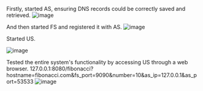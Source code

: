 Firstly, started AS, ensuring DNS records could be correctly saved and retrieved.
 ![image](https://github.com/user-attachments/assets/5c64ddc2-8f77-4400-95a9-38b6664a0912)

And then started FS and registered it with AS.
 ![image](https://github.com/user-attachments/assets/d3f0655a-98e0-42a6-ba79-39345d5f39aa)
 
Started US.

 ![image](https://github.com/user-attachments/assets/71968601-3e5c-4343-aefc-433d653d37c0)

Tested the entire system's functionality by accessing US through a web browser.
127.0.0.1:8080/fibonacci?hostname=fibonacci.com&fs_port=9090&number=10&as_ip=127.0.0.1&as_port=53533
 ![image](https://github.com/user-attachments/assets/13e1aef3-2a25-446f-a987-0128485d4a90)


